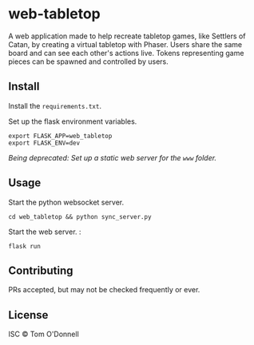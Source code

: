 # web-tabletop

A web application made to help recreate tabletop games, like Settlers of Catan,
by creating a virtual tabletop with Phaser. Users share the same board and can
see each other's actions live. Tokens representing game pieces can be spawned
and controlled by users.

## Install

Install the `requirements.txt`.

Set up the flask environment variables.
```
export FLASK_APP=web_tabletop
export FLASK_ENV=dev
```

*Being deprecated:*
*Set up a static web server for the `www` folder.*

## Usage

Start the python websocket server.

`cd web_tabletop && python sync_server.py`

Start the web server. :

`flask run`

## Contributing

PRs accepted, but may not be checked frequently or ever.

## License

ISC © Tom O'Donnell
